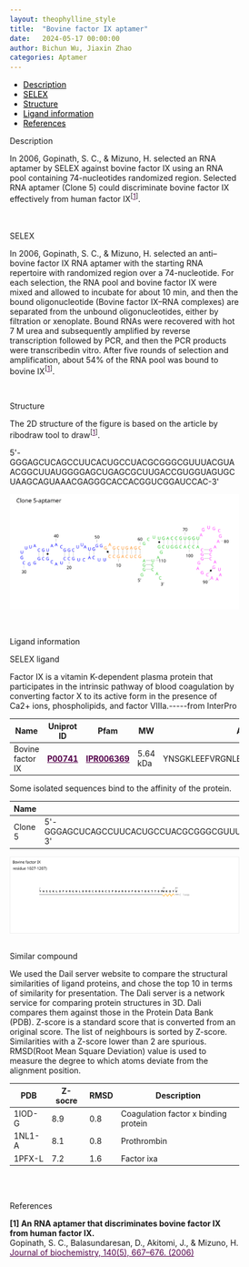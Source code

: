 ```yaml
---
layout: theophylline_style
title:  "Bovine factor IX aptamer"
date:   2024-05-17 00:00:00
author: Bichun Wu, Jiaxin Zhao
categories: Aptamer
---
```

<!--p style="font-size: 24px"><strong>Keywords: </strong> <br/></p>
<font ><strong>small molecule, Synthetic, dyes, PubChem CID 25863</strong></font >
<br /-->




<div class="side-nav">
<ul>
    <div class="side-nav-item"><li><a href="#description" style="color: #000000;">Description</a></li></div>
    <div class="side-nav-item"><li><a href="#SELEX" style="color: #000000;">SELEX</a></li></div>
    <div class="side-nav-item"><li><a href="#Structure" style="color: #000000;">Structure</a></li></div>
    <div class="side-nav-item"><li><a href="#ligand-recognition" style="color: #000000;">Ligand information</a></li></div>
    <div class="side-nav-item"><li><a href="#references" style="color: #000000;">References</a></li></div>
    </ul>
</div>


<font><p class="header_box" id="description">Description</p></font>
<font>In 2006, Gopinath, S. C., & Mizuno, H. selected an RNA aptamer by SELEX against bovine factor IX using an RNA pool containing 74-nucleotides randomized region. Selected RNA aptamer (Clone 5) could discriminate bovine factor IX effectively from human factor IX<sup>[<a href="#ref1" style="color:#520049">1</a>]</sup>.<br></font>
<br>
<br>


<p class="header_box" id="SELEX">SELEX</p>
<p>In 2006, Gopinath, S. C., & Mizuno, H. selected an anti–bovine factor IX RNA aptamer with the starting RNA repertoire with randomized region over a 74-nucleotide. For each selection, the RNA pool and bovine factor IX were mixed and allowed to incubate for about 10 min, and then the bound oligonucleotide (Bovine factor IX–RNA complexes) are separated from the unbound oligonucleotides, either by filtration or xenoplate. Bound RNAs were recovered with hot 7 M urea and subsequently amplified by reverse transcription followed by PCR, and then the PCR products were transcribedin vitro. After five rounds of selection and amplification, about 54% of the RNA pool was bound to bovine IX<sup>[<a href="#ref1" style="color:#520049">1</a>]</sup>.<p>
<br>


<p class="header_box" id="Structure">Structure</p>
<font>The 2D structure of the figure is based on the article by ribodraw tool to draw<sup>[<a href="#ref1" style="color:#520049">1</a>]</sup>.<br></font>
<font><p>5'-GGGAGCUCAGCCUUCACUGCCUACGCGGGCGUUUACGUAACGGCUUAUGGGGAGCUGAGCGCUUGACCGUGGUAGUGCUAAGCAGUAAACGAGGGCACCACGGUCGGAUCCAC-3'</p></font>
<img src="/images/2D/IX_aptamer_2D.svg" alt="drawing" style="width:800px;display:block;margin:0 auto;border-radius:0;" class="img-responsive">
<div style="display: flex; justify-content: center;"></div>
<br>
<br>


<font ><p class="header_box" id="ligand-recognition">Ligand information</p></font>  

<p class="blowheader_box">SELEX ligand</p>
<font>Factor IX is a vitamin K-dependent plasma protein that participates in the intrinsic pathway of blood coagulation by converting factor X to its active form in the presence of Ca2+ ions, phospholipids, and factor VIIIa.-----from InterPro</font>
<br>
<table class="table table-bordered" style="table-layout:fixed;width:auto;margin-left:auto;margin-right:auto;" >
  <thead>
      <tr>
        <th onclick="sortTable(0)">Name</th>
        <th onclick="sortTable(1)">Uniprot ID</th>
        <th onclick="sortTable(2)">Pfam</th>
        <th onclick="sortTable(3)">MW</th>
        <th onclick="sortTable(4)">Amino acids sequences</th>
        <th onclick="sortTable(5)">PDB</th>
        <th onclick="sortTable(6)">Gene ID</th>
      </tr>
  </thead>
    <tbody>
      <tr>
        <td name="td0">Bovine factor IX</td>
        <td name="td1"><a href="https://www.uniprot.org/uniprotkb/P00741/entry" target="_blank" style="color:#520049"><b>P00741</b></a></td>
        <td name="td2"><a href="https://www.ebi.ac.uk/interpro/entry/InterPro/IPR006369/" target="_blank" style="color:#520049"><b>IPR006369</b></a></td>
        <td name="td3">5.64 kDa</td>
        <td name="td4">YNSGKLEEFVRGNLERECKEEKCSFEEAREVFENTEKTTEFWKQYV</td>
        <td name="td5"><a href="https://www.rcsb.org/structure/1J34" target="_blank" style="color:#520049"><b>1J34</b></a></td>
        <td name="td6"><a href="https://www.ncbi.nlm.nih.gov/gene/2158" target="_blank" style="color:#520049"><b>2158</b></a></td>
      </tr>
	  </tbody>
  </table>

<font>Some isolated sequences bind to the affinity of the protein.</font>
<br>
<table class="table table-bordered" style="table-layout:fixed;width:auto;margin-left:auto;margin-right:auto;" >
  <thead>
      <tr>
        <th onclick="sortTable(0)">Name</th>
        <th onclick="sortTable(1)">Sequence</th>
        <th onclick="sortTable(2)">Ligand</th>
        <th onclick="sortTable(3)">Affinity</th>
      </tr>
  </thead>
    <tbody>
      <tr>
        <td name="td0">Clone 5</td>
        <td name="td1">5'-GGGAGCUCAGCCUUCACUGCCUACGCGGGCGUUUACGUAACGGCUUAUGGGGAGCUGAGCGCUUGACCGUGGUAGUGCUAAGCAGUAAACGAGGGCACCACGGUCGGAUCCAC-3'</td>
        <td name="td2">Bovine factor IX</td>
        <td name="td3">10 nM</td>
      </tr>
	  </tbody>
  </table>
<div style="display: flex; justify-content: center;"></div>
<img src="/images/SELEX_ligand/IX_SELEX_ligand.svg" alt="drawing" style="width:1000px;border:solid 1px #efefef;display:block;margin:0 auto;border-radius:0;" class="img-responsive">
<div style="display: flex; justify-content: center;"></div>
<br>



<p class="blowheader_box">Similar compound</p>                    
<font><p>We used the Dail server website to compare the structural similarities of ligand proteins, and chose the top 10 in terms of similarity for presentation. The Dali server is a network service for comparing protein structures in 3D. Dali compares them against those in the Protein Data Bank (PDB). Z-score is a standard score that is converted from an original score. The list of neighbours is sorted by Z-score. Similarities with a Z-score lower than 2 are spurious. RMSD(Root Mean Square Deviation) value is used to measure the degree to which atoms deviate from the alignment position.</p></font>
<table class="table table-bordered" style="table-layout:fixed;width:auto;margin-left:auto;margin-right:auto;">
      <thead>
      <tr>
        <th onclick="sortTable(0)">PDB</th>
        <th onclick="sortTable(1)">Z-socre</th>
        <th onclick="sortTable(2)">RMSD</th>
        <th onclick="sortTable(3)">Description</th>
      </tr>
      </thead>
    <tbody>
      <tr>
      <td name="td0">1IOD-G</td>
      <td name="td1">8.9</td>
      <td name="td2">0.8</td>
      <td name="td3">Coagulation factor x binding protein</td>
    </tr>
     <tr>
      <td name="td0">1NL1-A</td>
      <td name="td1">8.1</td>
      <td name="td2">0.8</td>
      <td name="td3">Prothrombin</td>
    </tr>
     <tr>
      <td name="td0">1PFX-L</td>
      <td name="td1">7.2</td>
      <td name="td2">1.6</td>
      <td name="td3">Factor ixa</td>
    </tr>
    </tbody>
  </table>
<br>
<br>
                 
<p class="header_box" id="references">References</p>
                
<a id="ref1"></a><font><strong>[1] An RNA aptamer that discriminates bovine factor IX from human factor IX.</strong></font><br />
Gopinath, S. C., Balasundaresan, D., Akitomi, J., & Mizuno, H.<br />
<a href="https://pubmed.ncbi.nlm.nih.gov/17030508/" target="_blank" style="color:#520049">Journal of biochemistry, 140(5), 667–676. (2006)</a>
<br/>



<html lang="en">
    <head>
      <meta charset="utf-8" />
      <meta name="viewport" content="width=device-width, user-scalable=no, minimum-scale=1.0, maximum-scale=1.0">
      <meta http-equiv="X-UA-Compatible" content="IE=edge">
      <!-- Molstar CSS & JS -->
      <link rel="stylesheet" type="text/css" href="https://www.ebi.ac.uk/pdbe/pdb-component-library/css/pdbe-molstar-1.2.1.css">
      <script src="/js/mol/ro_pdbe-molstar-plugin-1.2.1.js"></script>
        <style>
          * {
              margin: 0;
              padding: 0;
              box-sizing: border-box;
          }
          .msp-plugin ::-webkit-scrollbar-thumb {
              background-color: #474748  !important;
          }
          .msp-plugin .msp-layout-standard {
              border: 1px solid #efefef;
          }
          .viewerSection1 {
            padding-top: 0px;
          }
          .controlsSection1 {
            width: 300px;
              display: flex;
              float:left;
              padding: 0px 0 0 0;
              height:25px;
            }
            .controlBox1 {
              border: 0px solid lightgray;
              padding: 0px;
              margin-bottom: 0px;
            }
          #myViewer1{
            float:left;
            width:500px;
            height: 500px;
            position:relative;
          }
        </style>
    </head>
    <script>
      var viewerInstance1 = new PDBeMolstarPlugin();
      var options1 = {
        customData:{
        url:'/pdbfiles/1RAW-3D.pdb',
        format: 'pdb'},
        expanded: false,
        hideControls: true,
        bgColor: {r:255, g:255, b:255},
        }
      var viewerContainer1 = document.getElementById('myViewer1');
      viewerInstance1.render(viewerContainer1, options1);
  window.addEventListener('load', function() {
    var colorSelectionButton1 = document.querySelector('.controlsSection1 button');
    colorSelectionButton1.click();
  });
    </script>
    </html>
